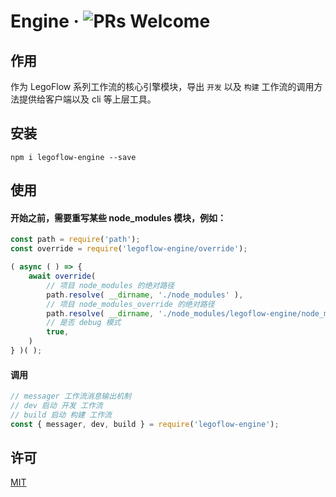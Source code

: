 # Engine &middot; ![PRs Welcome](https://img.shields.io/badge/PRs-welcome-green.svg)

## 作用

作为 LegoFlow 系列工作流的核心引擎模块，导出 `开发` 以及 `构建` 工作流的调用方法提供给客户端以及 cli 等上层工具。

## 安装

```
npm i legoflow-engine --save
```

## 使用

#### 开始之前，需要重写某些 node_modules 模块，例如：

```js
const path = require('path');
const override = require('legoflow-engine/override');

( async ( ) => {
    await override(
        // 项目 node_modules 的绝对路径
        path.resolve( __dirname, './node_modules' ),
        // 项目 node_modules_override 的绝对路径
        path.resolve( __dirname, './node_modules/legoflow-engine/node_modules_override' ),
        // 是否 debug 模式
        true,
    )
} )( );
```

#### 调用

```js
// messager 工作流消息输出机制
// dev 启动 开发 工作流
// build 启动 构建 工作流
const { messager, dev, build } = require('legoflow-engine');
```

## 许可

[MIT](./LICENSE)
